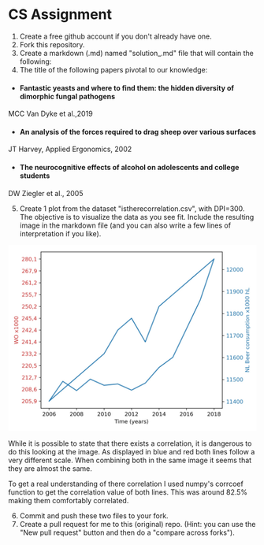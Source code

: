 # CS Assignment

1. Create a free github account if you don't already have one.
2. Fork this repository.
3. Create a markdown (.md) named "solution_<your name>.md" file that will contain the following:
4. The title of the following papers pivotal to our knowledge:
- #### Fantastic yeasts and where to find them: the hidden diversity of dimorphic fungal pathogens
MCC Van Dyke et al.,2019

- #### An analysis of the forces required to drag sheep over various surfaces
JT Harvey, Applied Ergonomics, 2002

- #### The neurocognitive effects of alcohol on adolescents and college students
DW Ziegler et al., 2005

5. Create 1 plot from the dataset "istherecorrelation.csv", with DPI=300. The objective is to visualize the data as you see fit. Include the resulting image in the markdown file (and you can also write a few lines of interpretation if you like).

![myplot](myplot.jpeg)

While it is possible to state that there exists a correlation, it is dangerous to do this looking at the image. As displayed in blue and red both lines follow a very different scale. When combining both in the same image it seems that they are almost the same.

To get a real understanding of there correlation I used numpy's corrcoef function to get the correlation value of both lines. This was around 82.5\% making them comfortably correlated.

6. Commit and push these two files to your fork.
7. Create a pull request for me to this (original) repo. (Hint: you can use the "New pull request" button and then do a "compare across forks").
